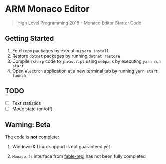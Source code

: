 # ARM Monaco Editor

> High Level Programming 2018 - Monaco Editor Starter Code

## Getting Started

1. Fetch `npm` packages by executing `yarn install`
2. Restore `dotnet` packages by running `dotnet restore`
3. Compile `fsharp` code to `javascript` using `webpack` by executing `yarn run start`
4. Open `electron` application at a new terminal tab by running `yarn start launch`

## TODO

- [ ] Text statistics
- [ ] Mode state (on/off)

## Warning: Beta

The code is **not** complete:

1. Windows & Linux support is not guaranteed yet

2. `Monaco.fs` interface from [fable-repl](https://github.com/fable-compiler/repl) has not been fully completed